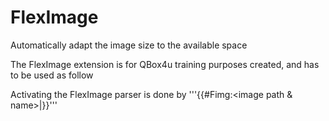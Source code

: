 # FlexImage
Automatically adapt the image size to the available space  

The FlexImage extension is for QBox4u training purposes created, and has to be used as follow
 
Activating the FlexImage parser is done by 
 '''<nowiki>{{#Fimg:<image path & name>|<image Link>}}</nowiki>'''
